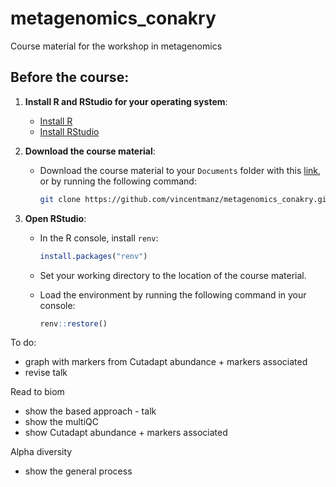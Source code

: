 # metagenomics_conakry

Course material for the workshop in metagenomics

## Before the course:

1. **Install R and RStudio for your operating system**:
   - [Install R](https://cran.rstudio.com/)
   - [Install RStudio](https://posit.co/download/rstudio-desktop/)

2. **Download the course material**:
   - Download the course material to your `Documents` folder with this [link](https://github.com/vincentmanz/metagenomics_conakry/archive/refs/heads/main.zip), or by running the following command:
   
     ```bash
     git clone https://github.com/vincentmanz/metagenomics_conakry.git
     ```

3. **Open RStudio**:
   - In the R console, install `renv`:
   
     ```r
     install.packages("renv")
     ```

   - Set your working directory to the location of the course material.
   - Load the environment by running the following command in your console:
   
     ```r
     renv::restore()
     ```











To do: 
- graph with markers from Cutadapt abundance + markers associated
- revise talk 




Read to biom 

- show the based approach - talk
- show the multiQC
- show Cutadapt abundance + markers associated


Alpha diversity
- show the general process
